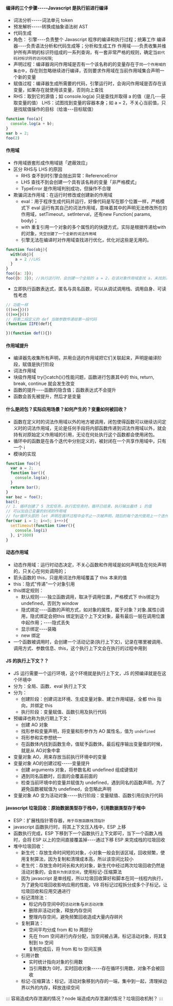 #### 编译的三个步骤-----Javascript 是执行前进行编译

+ 词法分析-----词法单元 token
+ 预发解析-----转换成抽象语法树 AST
+ 代码生成
+ 角色：
  引擎----负责整个 Javascript 程序的编译和执行过程；统筹工作
  编译器----负责语法分析和代码生成等；分析和生成工作
  作用域----负责收集并维护所有声明的标识符组成的一系列查询，有一套非常严格的规则，确定当`前代码对标识符的访问权限`;
+ 声明过程：编译器询问作用域是否有一个该名称的的变量存在于`同一个作用域的集合中`，存在则忽略继续进行编译，否则要求作用域在当前作用域集合声明一个新的变量
+ 赋值过程：编译器生成所需要的代码，引擎运行时，会询问作用域是否存在该变量，如果存在就使用该变量，否则向上查找
+ RHS：取到它的源值；如 console.log(a) 只是查找并取得 a 的值（是几---获取变量的值）
  LHS：试图找到变量的容器本身；如 a = 2，不关心当前值，只是找赋值操作的目标（给谁---目标赋值）

```javascript
function foo(a){
  console.log(a + b);
}
var b = 2;
foo(2)
```

#### 作用域

+ 作用域嵌套形成作用域链「遮蔽效应」
+ 区分 RHS与 LHS 的原因
  + RHS 查不到时引擎会抛出异常：ReferenceError
  + LHS 查找不到会创建一个具有该名称的变量「非严格模式」
  + TypeError 是作用域判别成功，但操作不合理
+ 欺骗词法作用域：在运行时修改或创建新的作用域
  + eval：用于程序生成代码并运行，好像代码是写在那个位置一样，严格模式下 eval 运行有其自己的词法作用域，意味着其中的声明无法修改所在的作用域，setTimeout，setInterval，还有new Function( params, body)；
  + with 重复引用一个对象的多个属性的的快捷方式，实际是根据传递给with 的对象，`凭空创建了一个全新的词法作用域`
  + 引擎无法在编译时对作用域查找进行优化，优化对这些是无用的。

```javascript
function foo(obj){
  with(obj){
    a = 2 //LHS
  }
}
foo({a: 3});
foo({b: 3}); //执行这行时，会创建一个全局的 a = 2，在该对象作用域查找 a，未找到，会进行正常的词法作用域查找
```

+ 立即执行函数表达式，匿名与具名函数，可以从调试调用栈、调用自身、可读性考虑

```javascript
// 功能一样
(()=>{})()
(()=>{}())
// 将第二段定义的 def 当做参数传递给第一段代码
(function IIFE(def){

})(function def(){})
```

#### 作用域提升

+ 编译器先收集所有声明，并用合适的作用域把它们关联起来，声明是编译阶段，赋值是执行阶段
+ 词法作用域
+ 块级作用域 try{}catch(){}性能问题，函数进行包裹其中的 this, return, break, continue 就会发生改变
+ 函数的提升----函数的隐含值；函数表达式不会提升
+ 函数会首先被提升，然后才是变量

#### 什么是闭包？实际应用场景？如何产生的？变量如何被回收？

+ 函数在定义时的词法作用域以外的地方被调用，闭包使得函数可以继续访问定义时的词法作用域，无论是任何手段将内部函数传递到词法作用域以外，就会持有对原始定义作用域的引用，无论在何处执行这个函数都会使用闭包。
+ 循环中的函数是在各个迭代中分别定义的，被封闭在一个共享作用域中，只有一个 i
+ 模块的实现

```javascript
function foo(){
  var a = 2;
  function bar(){
    console.log(a);
  }
  return bar();
}
var baz = foo();
baz();
// 1. 循环创建了 5 次宏任务，执行宏任务时，循环已结束，执行输出最终 i 的值
// 可以加自己变量的封闭的作用域
// for循环头部的 let 声明在循环过程中会不止一次被声明，随后的每个迭代使用上一个迭代结束的值初始化这个变量*****
for(var i = 1; i<=5; i++>){
  setTimeout(function timer(){
    console.log(i)
  }, i*1000)
}
```

#### 动态作用域

+ 动态作用域：运行时动态决定，不关心函数和作用域是如何声明及在何处声明的，只关心在何处调用的；
+ 箭头函数的 this，只是用词法作用域覆盖了 this 本来的值
+ this：隐式"传递"一个对象引用
+ this绑定规则：
  + 默认规则----独立函数调用，取决于调用位置，严格模式下 this绑定为 undefined，否则为 window
  + 隐式绑定----函数的声明方式，如对象的属性，属于对象？对象.属性()调用，隐式绑定会把this 绑定到这个上下文对象，最有最后一层在调用位置中起作用；----隐式丢失
  + 显示绑定----装箱
  + new 绑定
+ 一个函数被调用时，会创建一个活动记录(执行上下文)，记录在哪里被调用、调用方式、参数信息、this，这个执行上下文会在执行的过程中用到

#### JS 的执行上下文？？

+ JS 运行需要一个运行环境，这个环境就是执行上下文，JS 的预编译就是在这个环境中
+ 分为：全局、函数、eval 执行上下文
+ 分为：
  + 创建阶段：创建词法环境、生成变量对象、建立作用域链，全都 this 指向，并绑定 this
  + 执行阶段：变量赋值、函数引用及执行代码
+ 预编译也称为执行期上下文：
  + 创建 AO 对象
  + 找形参和变量声明，将变量和形参作为 AO 属性名，值为 `undefined`
  + 将形参和实参想统一
  + 在函数体内找到函数生命，值赋予函数体。最后程序输出变量值的时候，就是从 AO对象中拿
+ 变量对象 AO，用来存放当前执行环境中的变量
+ 变量对象 AO的创建过程-----变量提升
  + 创建 arguments 对象，将参数名和 undefined 组成键值对
  + 遇到同名函数时，后面的会覆盖前面的
  + 检查当前环境中的变量并赋值为 undefined，遇到同名的函数声明，为了避免函数被赋值为 undefined，会忽略此声明
+ 变量对象 AO 变为活动对象-----执行阶段：变量赋值、函数引用应执行代码

#### javascript 垃圾回收：原始数据类型存于栈中，引用数据类型存于堆中

+ ESP：扩展栈指针寄存器，`用于存放函数栈顶指针`
+ javascript 函数执行时，将其上下文压入栈中，ESP 上移
+ 函数执行完成，ESP 下移到下一个函数执行上下文即可，当下一个函数入栈时，会将 ESP 以上的空间直接覆盖掉----通过下移 ESP 来完成栈的垃圾回收
+ 堆中垃圾回收：
  + 新生代：存放生命时间短的对象，小对象一般会到该区域，回收频繁，使用复制算法，因为复制和清理成本高，所以该空间比较小
  + 老生代：存放生命时间长和大的对象，新生代中经过两次垃圾回收仍然是活动对象的，会`晋升为到该空间`，使用标记-压缩算法
  + 因为 javascript 是单线程，所以垃圾回收算好和脚本在同一线程内执行，为了避免垃圾回收影响应用的性能，V8 将标记过程拆分成多个子标记，让垃圾回收和应用交通进行
  + 标记清除法：
    + 标记内存空间中的`活动对象`与`非活动对象`
    + 删除非活动对象，释放内存空间
    + 整理内存空间，避免频繁回收造成大量内存碎片
  + 复制算法：
    + 空间平均分成 from 和 to 两部分
    + 先在 from 空间进行内存分配，当空间被占满，标记活动对象，将其复制到 to 空间
    + 复制完成后，将 from 和 to 空间互换
  + 引用计数
    + 实时统计指向对象的引用数
    + 当引用数为 0时，实时回收对象-----存在循环引用数，对象不会被回收
  + 标记-压缩算法：标记，活动对象移到内存的一端，集中到一起，清理掉边界以外的内存，释放连续空间

:::
容易造成内存泄漏的情况？node 端造成内存泄漏的情况？垃圾回收机制？
:::

